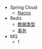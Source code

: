 * Spring Cloud
    * [Nacos](/springCloud/SpringCloud01)
* Redis
    * [数据类型](redis/数据类型)
    * [事务](redis/事务)
* MQ
    * 1
